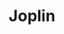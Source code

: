 ---
draft: false
title: Joplin
content:
  id: joplin
  name: Joplin
  logo: /images/applications/note-taking/joplin/logo.png
  website: https://joplinapp.org/
  iframe_website: /website-iframe/applications/note-taking/joplin
  dashboardImage: /images/applications/note-taking/joplin/screenshot-1.png
  short_description: Joplin - an open source note taking and to-do application with synchronization capabilities for Windows, macOS, Linux, Android and iOS
  description: Joplin is a free, open source note taking and to-do application, which can handle a large number of notes organised into notebooks. The notes are searchable, can be copied, tagged and modified either from the applications directly or from your own text editor. The notes are in Markdown format.
  features:
    - title: Multimedia notes
      description: Images, videos, PDFs and audio files are supported. Create math expressions and diagrams directly from the app. Take photos with the mobile app and save them to a note.
    - title: Work together
      description: With Joplin Cloud, share your notes with your friends, family or colleagues and collaborate on them. You can also publish a note to the internet and share the URL with others.
    - title: Save web pages as notes
      description: Use the web clipper extension, available on Chrome and Firefox, to save web pages or take screenshots as notes.
    - title: Customise it to your needs
      description: Customise the app with plugins, custom themes and multiple text editors (Rich Text or Markdown). Or create your own scripts and plugins using the Extension API.
  screenshots:
    - /images/applications/note-taking/joplin/screenshot-1.png
    - /images/applications/note-taking/joplin/screenshot-2.png
---